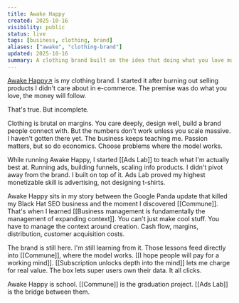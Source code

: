 ```yaml
---
title: Awake Happy
created: 2025-10-16
visibility: public
status: live
tags: [business, clothing, brand]
aliases: ["awake", "clothing-brand"]
updated: 2025-10-16
summary: A clothing brand built on the idea that doing what you love matters—still running, still teaching me about margins, economics, and what makes a business sustainable.
---
```


<a href="https://awakehappy.com/?utm_source=devonmeadows&utm_medium=website&utm_campaign=notes" target="_blank" rel="noopener noreferrer" style="white-space:nowrap">Awake Happy<span class="external-link-icon" aria-hidden="true">↗</span></a> is my clothing brand. I started it after burning out selling products I didn't care about in e-commerce. The premise was do what you love, the money will follow.

That's true. But incomplete.

Clothing is brutal on margins. You care deeply, design well, build a brand people connect with. But the numbers don't work unless you scale massive. I haven't gotten there yet. The business keeps teaching me. Passion matters, but so do economics. Choose problems where the model works.

While running Awake Happy, I started [[Ads Lab]] to teach what I'm actually best at. Running ads, building funnels, scaling info products. I didn't pivot away from the brand. I built on top of it. Ads Lab proved my highest monetizable skill is advertising, not designing t-shirts.

Awake Happy sits in my story between the Google Panda update that killed my Black Hat SEO business and the moment I discovered [[Commune]]. That's when I learned [[Business management is fundamentally the management of expanding context]]. You can't just make cool stuff. You have to manage the context around creation. Cash flow, margins, distribution, customer acquisition costs.

The brand is still here. I'm still learning from it. Those lessons feed directly into [[Commune]], where the model works. [[I hope people will pay for a working mind]]. [[Subscription unlocks depth into the mind]] lets me charge for real value. The box lets super users own their data. It all clicks.

Awake Happy is school. [[Commune]] is the graduation project. [[Ads Lab]] is the bridge between them.
